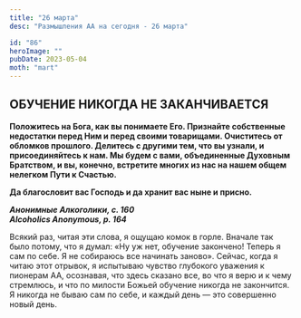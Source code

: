 ```yaml
---
title: "26 марта"
desc: "Размышления АА на сегодня - 26 марта"

id: "86"
heroImage: ""
pubDate: 2023-05-04
moth: "mart"
---
```


## ОБУЧЕНИЕ НИКОГДА НЕ ЗАКАНЧИВАЕТСЯ

**Положитесь на Бога, как вы понимаете Его. Признайте собственные недостатки
перед Ним и перед своими товарищами. Очиститесь от обломков прошлого. Делитесь
с другими тем, что вы узнали, и присоединяйтесь к нам. Мы будем с вами,
объединенные Духовным Братством, и вы, конечно, встретите многих из нас на
нашем общем нелегком Пути к Счастью.**

**Да благословит вас Господь и да хранит вас ныне и присно.**

**_Анонимные Алкоголики, с. 160  
Alcoholics Anonymous, p. 164_**

Всякий раз, читая эти слова, я ощущаю комок в горле. Вначале так было потому,
что я думал: «Ну уж нет, обучение закончено! Теперь я сам по себе. Я не
собираюсь все начинать заново». Сейчас, когда я читаю этот отрывок, я
испытываю чувство глубокого уважения к пионерам АА, осознавая, что здесь
сказано все, во что я верю и к чему стремлюсь, и что по милости Божьей
обучение никогда не закончится. Я никогда не бываю сам по себе, и каждый день
— это совершенно новый день.
